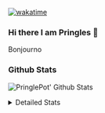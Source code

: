 [![wakatime](https://wakatime.com/badge/user/abd317df-612e-44b4-8787-15db7b574b2f.svg)](https://wakatime.com/@abd317df-612e-44b4-8787-15db7b574b2f)
### Hi there I am Pringles 👋

Bonjourno

### Github Stats
![PringlePot' Github Stats](https://github-readme-stats.vercel.app/api?username=PringlePot&show_icons=true&theme=dark&count_private=true)

<details>
  <summary>Detailed Stats</summary>
    
<!--START_SECTION:waka-->
![Code Time](http://img.shields.io/badge/Code%20Time-496%20hrs%2049%20mins-blue)

![Profile Views](http://img.shields.io/badge/Profile%20Views-1-blue)

![Lines of code](https://img.shields.io/badge/From%20Hello%20World%20I%27ve%20Written-110%20Thousand%20lines%20of%20code-blue)

**🐱 My GitHub Data** 

> 🏆 310 Contributions in the Year 2022
 > 
> 📦 91.0 kB Used in GitHub's Storage 
 > 
> 🚫 Not Opted to Hire
 > 
> 📜 10 Public Repositories 
 > 
> 🔑 12 Private Repositories  
 > 
**I'm an Early 🐤** 

```text
🌞 Morning    148 commits    ████░░░░░░░░░░░░░░░░░░░░░   16.72% 
🌆 Daytime    356 commits    ██████████░░░░░░░░░░░░░░░   40.23% 
🌃 Evening    381 commits    ██████████░░░░░░░░░░░░░░░   43.05% 
🌙 Night      0 commits      ░░░░░░░░░░░░░░░░░░░░░░░░░   0.0%

```
📅 **I'm Most Productive on Sunday** 

```text
Monday       177 commits    █████░░░░░░░░░░░░░░░░░░░░   20.0% 
Tuesday      74 commits     ██░░░░░░░░░░░░░░░░░░░░░░░   8.36% 
Wednesday    91 commits     ██░░░░░░░░░░░░░░░░░░░░░░░   10.28% 
Thursday     129 commits    ███░░░░░░░░░░░░░░░░░░░░░░   14.58% 
Friday       76 commits     ██░░░░░░░░░░░░░░░░░░░░░░░   8.59% 
Saturday     150 commits    ████░░░░░░░░░░░░░░░░░░░░░   16.95% 
Sunday       188 commits    █████░░░░░░░░░░░░░░░░░░░░   21.24%

```


📊 **This Week I Spent My Time On** 

```text
⌚︎ Time Zone: Europe/Amsterdam

💬 Programming Languages: 
TypeScript               4 hrs 36 mins       █████████░░░░░░░░░░░░░░░░   38.39% 
Go                       3 hrs 48 mins       ████████░░░░░░░░░░░░░░░░░   31.78% 
JavaScript               1 hr 45 mins        ███░░░░░░░░░░░░░░░░░░░░░░   14.62% 
Other                    57 mins             ██░░░░░░░░░░░░░░░░░░░░░░░   8.03% 
JSON                     18 mins             ░░░░░░░░░░░░░░░░░░░░░░░░░   2.58%

🔥 Editors: 
WebStorm                 5 hrs 21 mins       ███████████░░░░░░░░░░░░░░   44.58% 
GoLand                   3 hrs 49 mins       ████████░░░░░░░░░░░░░░░░░   31.87% 
VS Code                  2 hrs 49 mins       ██████░░░░░░░░░░░░░░░░░░░   23.55%

🐱‍💻 Projects: 
lunar-lib                5 hrs 2 mins        ██████████░░░░░░░░░░░░░░░   42.02% 
Backend                  3 hrs 26 mins       ███████░░░░░░░░░░░░░░░░░░   28.68% 
out                      1 hr 51 mins        ███░░░░░░░░░░░░░░░░░░░░░░   15.46% 
prisma-test              1 hr 30 mins        ███░░░░░░░░░░░░░░░░░░░░░░   12.51% 
Unknown Project          9 mins              ░░░░░░░░░░░░░░░░░░░░░░░░░   1.28%

💻 Operating System: 
Windows                  12 hrs              █████████████████████████   100.0%

```

**I Mostly Code in Java** 

```text
Java                     7 repos             ██████████░░░░░░░░░░░░░░░   41.18% 
JavaScript               2 repos             ███░░░░░░░░░░░░░░░░░░░░░░   11.76% 
TypeScript               2 repos             ███░░░░░░░░░░░░░░░░░░░░░░   11.76% 
HTML                     2 repos             ███░░░░░░░░░░░░░░░░░░░░░░   11.76% 
Python                   1 repo              █░░░░░░░░░░░░░░░░░░░░░░░░   5.88%

```


**Timeline**

![Chart not found](https://raw.githubusercontent.com/PringlePot/PringlePot/main/charts/bar_graph.png) 


 Last Updated on 03/05/2022 01:05:46 UTC
<!--END_SECTION:waka-->

</details>
